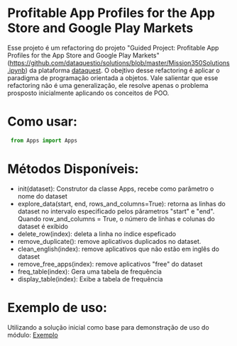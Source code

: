 # Profitable App Profiles for the App Store and Google Play Markets
  Esse projeto é um refactoring do projeto "Guided Project: Profitable App Profiles for the App Store and Google Play Markets"(https://github.com/dataquestio/solutions/blob/master/Mission350Solutions.ipynb)
  da plataforma [dataquest](https://app.dataquest.io/). O obejtivo desse refactoring é aplicar o paradigma de programação orientada a objetos. Vale salientar que esse refactoring não é uma generalização, ele resolve apenas o problema prosposto inicialmente aplicando os conceitos de POO.
  
  # Como usar:
  
  ```python
   from Apps import Apps
   ```
   
   # Métodos Disponíveis:
   - init(dataset): Construtor da classe Apps, recebe como parâmetro o nome do dataset
   - explore_data(start, end, rows_and_columns=True): retorna as linhas do dataset no intervalo especificado pelos pârametros "start" e "end". Quando row_and_columns = True, o número de linhas e colunas do dataset é exibido
   - delete_row(index): deleta a linha no índice espeficado
   - remove_duplicate(): remove aplicativos duplicados no dataset.
   - clean_english(index): remove aplicativos que não estão em inglês do dataset
   - remove_free_apps(index): remove aplicativos "free" do dataset
   - freq_table(index): Gera uma tabela de frequência
   - display_table(index): Exibe a tabela de frequência

 # Exemplo de uso:
  Utilizando a solução inicial como base para demonstração de uso do módulo: [Exemplo](https://github.com/ClaudianoLeonardo/Apps/blob/main/Exemplo.ipynb)
